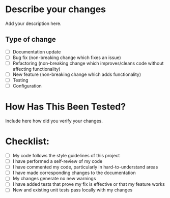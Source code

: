 # Describe your changes

Add your description here.

## Type of change

- [ ] Documentation update
- [ ] Bug fix (non-breaking change which fixes an issue)
- [ ] Refactoring (non-breaking change which improves/cleans code without affecting functionality)
- [ ] New feature (non-breaking change which adds functionality)
- [ ] Testing
- [ ] Configuration

# How Has This Been Tested?

Include here how did you verify your changes.

# Checklist:

- [ ] My code follows the style guidelines of this project
- [ ] I have performed a self-review of my code
- [ ] I have commented my code, particularly in hard-to-understand areas
- [ ] I have made corresponding changes to the documentation
- [ ] My changes generate no new warnings
- [ ] I have added tests that prove my fix is effective or that my feature works
- [ ] New and existing unit tests pass locally with my changes
